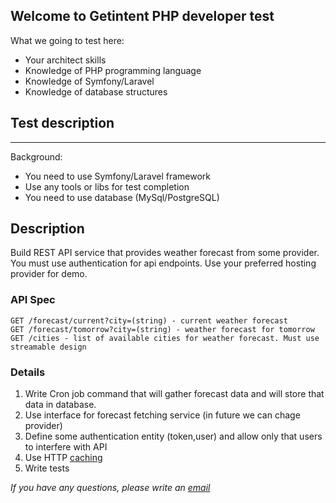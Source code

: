 ## Welcome to Getintent PHP developer test

What we going to test here:

* Your architect skills
* Knowledge of PHP programming language
* Knowledge of Symfony/Laravel
* Knowledge of database structures


## Test description

---

Background:

* You need to use Symfony/Laravel framework
* Use any tools or libs for test completion
* You need to use database (MySql/PostgreSQL)

## Description

Build REST API service that provides weather forecast from 
some provider. You must use authentication for api endpoints.
Use your preferred hosting provider for demo.

### API Spec

```
GET /forecast/current?city=(string) - current weather forecast
GET /forecast/tomorrow?city=(string) - weather forecast for tomorrow
GET /cities - list of available cities for weather forecast. Must use streamable design
```

### Details

1. Write Cron job command that will gather forecast data and will 
   store that data in database. 
2. Use interface for forecast fetching service (in future we can chage provider)
3. Define some authentication entity (token,user) and allow only that users to 
   interfere with API
4. Use HTTP [caching][http-caching]
5. Write tests

_If you have any questions, please write an [email][email]_


[http-caching]: https://developers.google.com/web/fundamentals/performance/optimizing-content-efficiency/http-caching
[email]: mailto:andrew.lykov@yandex.ru?subject=php-test
